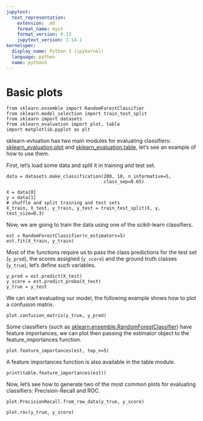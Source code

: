 ```yaml
---
jupytext:
  text_representation:
    extension: .md
    format_name: myst
    format_version: 0.13
    jupytext_version: 1.14.1
kernelspec:
  display_name: Python 3 (ipykernel)
  language: python
  name: python3
---
```


# Basic plots

```{code-cell} ipython3
from sklearn.ensemble import RandomForestClassifier
from sklearn.model_selection import train_test_split
from sklearn import datasets
from sklearn_evaluation import plot, table
import matplotlib.pyplot as plt
```

sklearn-evluation has two main modules for evaluating classifiers: [sklearn_evaluation.plot](../api/plot.rst) and [sklearn_evaluation.table](../api/table.rst), let’s see an example of how to use them.

First, let’s load some data and split it in training and test set.

```{code-cell} ipython3
data = datasets.make_classification(200, 10, n_informative=5,
                                    class_sep=0.65)
```

```{code-cell} ipython3
X = data[0]
y = data[1]
# shuffle and split training and test sets
X_train, X_test, y_train, y_test = train_test_split(X, y, test_size=0.3)
```

Now, we are going to train the data using one of the scikit-learn classifiers.

```{code-cell} ipython3
est = RandomForestClassifier(n_estimators=5)
est.fit(X_train, y_train)
```

Most of the functions require us to pass the class predictions for the test set (``y_pred``), the scores assigned (``y_score``) and the ground truth classes (``y_true``), let’s define such variables.

```{code-cell} ipython3
y_pred = est.predict(X_test)
y_score = est.predict_proba(X_test)
y_true = y_test
```

We can start evaluating our model, the following example shows how to plot a confusion matrix.

```{code-cell} ipython3
plot.confusion_matrix(y_true, y_pred)
```

Some classifiers (such as [sklearn.ensemble.RandomForestClassifier](https://scikit-learn.org/stable/modules/generated/sklearn.ensemble.RandomForestClassifier.html)) have feature importances, we can plot then passing the estimator object to the feature_importances function.

```{code-cell} ipython3
plot.feature_importances(est, top_n=5)
```

A feature importances function is also available in the table module.

```{code-cell} ipython3
print(table.feature_importances(est))
```

Now, let’s see how to generate two of the most common plots for evaluating classifiers: Precision-Recall and ROC.

```{code-cell} ipython3
plot.PrecisionRecall.from_raw_data(y_true, y_score)
```

```{code-cell} ipython3
plot.roc(y_true, y_score)
```
